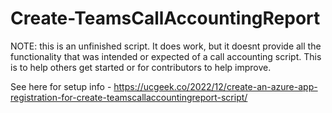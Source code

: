 # Create-TeamsCallAccountingReport

NOTE: this is an unfinished script. It does work, but it doesnt provide all the functionality that was intended or expected of a call accounting script. This is to help others get started or for contributors to help improve.  

See here for setup info - https://ucgeek.co/2022/12/create-an-azure-app-registration-for-create-teamscallaccountingreport-script/
